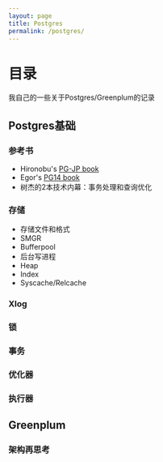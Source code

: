 ```yaml
---
layout: page
title: Postgres
permalink: /postgres/
---
```


# 目录
我自己的一些关于Postgres/Greenplum的记录

## Postgres基础
### 参考书
* Hironobu's [PG-JP book](https://www.interdb.jp/pg/)
* Egor's [PG14 book](https://postgrespro.com/community/books/internals)
* 树杰的2本技术内幕：事务处理和查询优化

### 存储
* 存储文件和格式
* SMGR
* Bufferpool
* 后台写进程
* Heap
* Index
* Syscache/Relcache

### Xlog
### 锁
### 事务
### 优化器
### 执行器

## Greenplum
### 架构再思考